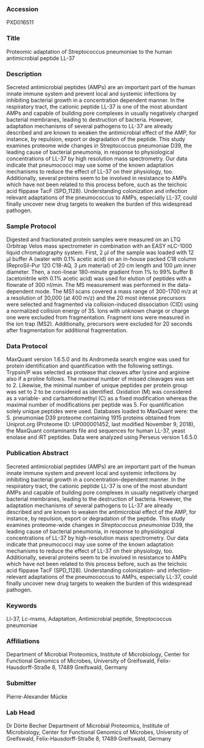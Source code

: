 ### Accession
PXD016511

### Title
Proteomic adaptation of Streptococcus pneumoniae to the human antimicrobial peptide LL-37

### Description
Secreted antimicrobial peptides (AMPs) are an important part of the human innate immune system and prevent local and systemic infections by inhibiting bacterial growth in a concentration dependent manner. In the respiratory tract, the cationic peptide LL-37 is one of the most abundant AMPs and capable of building pore complexes in usually negatively charged bacterial membranes, leading to destruction of bacteria. However, adaptation mechanisms of several pathogens to LL-37 are already described and are known to weaken the antimicrobial effect of the AMP, for instance, by repulsion, export or degradation of the peptide. This study examines proteome wide changes in Streptococcus pneumoniae D39, the leading cause of bacterial pneumonia, in response to physiological concentrations of LL-37 by high resolution mass spectrometry. Our data indicate that pneumococci may use some of the known adaptation mechanisms to reduce the effect of LL-37 on their physiology, too. Additionally, several proteins seem to be involved in resistance to AMPs which have not been related to this process before, such as the teichoic acid flippase TacF (SPD_1128). Understanding colonization and infection relevant adaptations of the pneumococcus to AMPs, especially LL-37, could finally uncover new drug targets to weaken the burden of this widespread pathogen.

### Sample Protocol
Digested and fractionated protein samples were measured on an LTQ Orbitrap Velos mass spectrometer in combination with an EASY nLC-1000 liquid chromatography system. First, 2 μl of the sample was loaded with 12 μl buffer A (water with 0.1% acetic acid) on an in-house packed C18 column (ReproSil-Pur 120 C18-AQ, 3 μm material) of 20 cm length and 100 μm inner diameter. Then, a non-linear 180-minute gradient from 1% to 99% buffer B (acetonitrile with 0.1% acetic acid) was used for elution of peptides with a flowrate of 300 nl/min. The MS measurement was performed in the data-dependent mode. The MS1 scans covered a mass range of 300-1700 m/z at a resolution of 30,000 (at 400 m/z) and the 20 most intense precursors were selected and fragmented via collision-induced dissociation (CID) using a normalized collision energy of 35. Ions with unknown charge or charge one were excluded from fragmentation. Fragment ions were measured in the ion trap (MS2). Additionally, precursors were excluded for 20 seconds after fragmentation for additional fragmentation.

### Data Protocol
MaxQuant version 1.6.5.0 and its Andromeda search engine was used for protein identification and quantification with the following settings. Trypsin/P was selected as protease that cleaves after lysine and arginine also if a proline follows. The maximal number of missed cleavages was set to 2. Likewise, the minimal number of unique peptides per protein group was set to 2 to be considered as identified. Oxidation (M) was considered as a variable- and carbamidomethyl (C) as a fixed modification whereas the maximal number of modifications per peptide was 5. For quantification solely unique peptides were used. Databases loaded to MaxQuant were: the S. pneumoniae D39 proteome containing 1915 proteins obtained from Uniprot.org (Proteome ID: UP000001452, last modified November 9, 2018), the MaxQuant contaminants file and sequences for human LL-37, yeast enolase and iRT peptides. Data were analyzed using Perseus version 1.6.5.0

### Publication Abstract
Secreted antimicrobial peptides (AMPs) are an important part of the human innate immune system and prevent local and systemic infections by inhibiting bacterial growth in a concentration-dependent manner. In the respiratory tract, the cationic peptide LL-37 is one of the most abundant AMPs and capable of building pore complexes in usually negatively charged bacterial membranes, leading to the destruction of bacteria. However, the adaptation mechanisms of several pathogens to LL-37 are already described and are known to weaken the antimicrobial effect of the AMP, for instance, by repulsion, export or degradation of the peptide. This study examines proteome-wide changes in <i>Streptococcus pneumoniae</i> D39, the leading cause of bacterial pneumonia, in response to physiological concentrations of LL-37 by high-resolution mass spectrometry. Our data indicate that pneumococci may use some of the known adaptation mechanisms to reduce the effect of LL-37 on their physiology, too. Additionally, several proteins seem to be involved in resistance to AMPs which have not been related to this process before, such as the teichoic acid flippase TacF (SPD_1128). Understanding colonization- and infection-relevant adaptations of the pneumococcus to AMPs, especially LL-37, could finally uncover new drug targets to weaken the burden of this widespread pathogen.

### Keywords
Ll-37, Lc-msms, Adaptation, Antimicrobial peptide, Streptococcus pneumoniae

### Affiliations
Department of Microbial Proteomics, Institute of Microbiology, Center for Functional Genomics of Microbes, University of Greifswald, Felix-Hausdorff-Straße 8, 17489 Greifswald, Germany

### Submitter
Pierre-Alexander Mücke

### Lab Head
Dr Dörte Becher
Department of Microbial Proteomics, Institute of Microbiology, Center for Functional Genomics of Microbes, University of Greifswald, Felix-Hausdorff-Straße 8, 17489 Greifswald, Germany


